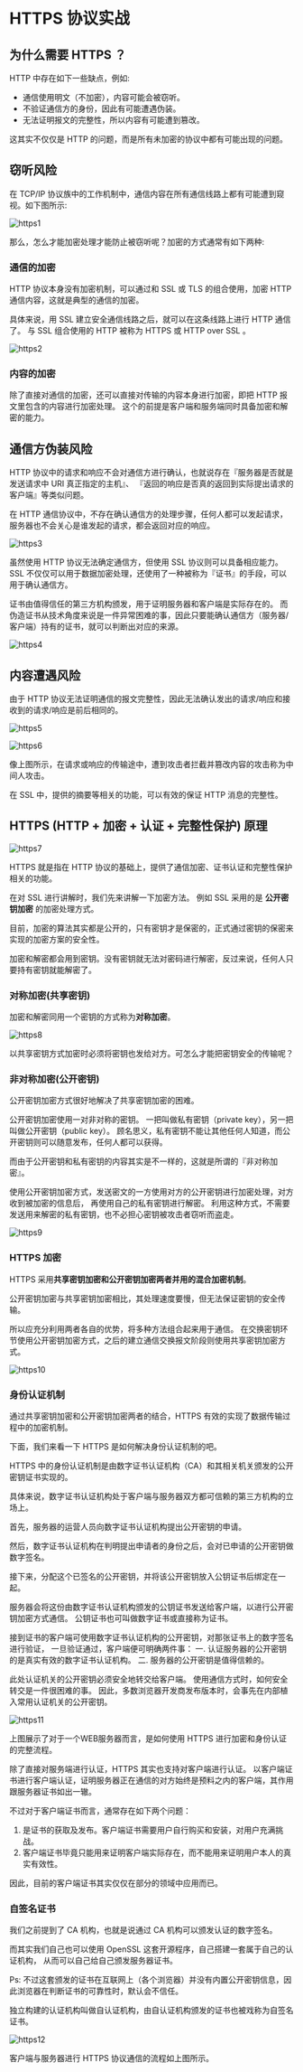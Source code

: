 # HTTPS 协议实战

## 为什么需要 HTTPS ？

HTTP 中存在如下一些缺点，例如:

 - 通信使用明文（不加密），内容可能会被窃听。
 - 不验证通信方的身份，因此有可能遭遇伪装。
 - 无法证明报文的完整性，所以内容有可能遭到篡改。

这其实不仅仅是 HTTP 的问题，而是所有未加密的协议中都有可能出现的问题。

## 窃听风险

在 TCP/IP 协议族中的工作机制中，通信内容在所有通信线路上都有可能遭到窥视。如下图所示:

![https1](./picture/https1.png)

那么，怎么才能加密处理才能防止被窃听呢？加密的方式通常有如下两种:

### 通信的加密

HTTP 协议本身没有加密机制，可以通过和 SSL 或 TLS 的组合使用，加密 HTTP 通信内容，这就是典型的通信的加密。

具体来说，用 SSL 建立安全通信线路之后，就可以在这条线路上进行 HTTP 通信了。
与 SSL 组合使用的 HTTP 被称为 HTTPS 或 HTTP over SSL 。

![https2](./picture/https2.png)

### 内容的加密

除了直接对通信的加密，还可以直接对传输的内容本身进行加密，即把 HTTP 报文里包含的内容进行加密处理。
这个的前提是客户端和服务端同时具备加密和解密的能力。

## 通信方伪装风险

HTTP 协议中的请求和响应不会对通信方进行确认，也就说存在『服务器是否就是发送请求中 URI 真正指定的主机』、
『返回的响应是否真的返回到实际提出请求的客户端』等类似问题。

在 HTTP 通信协议中，不存在确认通信方的处理步骤，任何人都可以发起请求，
服务器也不会关心是谁发起的请求，都会返回对应的响应。

![https3](./picture/https3.png)

虽然使用 HTTP 协议无法确定通信方，但使用 SSL 协议则可以具备相应能力。
SSL 不仅仅可以用于数据加密处理，还使用了一种被称为『证书』的手段，可以用于确认通信方。

证书由值得信任的第三方机构颁发，用于证明服务器和客户端是实际存在的。
而伪造证书从技术角度来说是一件异常困难的事，因此只要能确认通信方（服务器/客户端）持有的证书，就可以判断出对应的来源。

![https4](./picture/https4.png)

## 内容遭遇风险

由于 HTTP 协议无法证明通信的报文完整性，因此无法确认发出的请求/响应和接收到的请求/响应是前后相同的。

![https5](./picture/https5.png)

![https6](./picture/https6.png)

像上图所示，在请求或响应的传输途中，遭到攻击者拦截并篡改内容的攻击称为中间人攻击。

在 SSL 中，提供的摘要等相关的功能，可以有效的保证 HTTP 消息的完整性。

## HTTPS (HTTP + 加密 + 认证 + 完整性保护) 原理

![https7](./picture/https7.png)

HTTPS 就是指在 HTTP 协议的基础上，提供了通信加密、证书认证和完整性保护相关的功能。

在对 SSL 进行讲解时，我们先来讲解一下加密方法。
例如 SSL 采用的是 **公开密钥加密** 的加密处理方式。

目前，加密的算法其实都是公开的，只有密钥才是保密的，正式通过密钥的保密来实现的加密方案的安全性。

加密和解密都会用到密钥。没有密钥就无法对密码进行解密，反过来说，任何人只要持有密钥就能解密了。

### 对称加密(共享密钥)

加密和解密同用一个密钥的方式称为**对称加密**。

![https8](./picture/https8.png)

以共享密钥方式加密时必须将密钥也发给对方。可怎么才能把密钥安全的传输呢？

### 非对称加密(公开密钥)

公开密钥加密方式很好地解决了共享密钥加密的困难。

公开密钥加密使用一对非对称的密钥。
一把叫做私有密钥（private key），另一把叫做公开密钥（public key）。
顾名思义，私有密钥不能让其他任何人知道，而公开密钥则可以随意发布，任何人都可以获得。

而由于公开密钥和私有密钥的内容其实是不一样的，这就是所谓的『非对称加密』。

使用公开密钥加密方式，发送密文的一方使用对方的公开密钥进行加密处理，对方收到被加密的信息后，
再使用自己的私有密钥进行解密。
利用这种方式，不需要发送用来解密的私有密钥，也不必担心密钥被攻击者窃听而盗走。

![https9](./picture/https9.png)

### HTTPS 加密

HTTPS 采用**共享密钥加密和公开密钥加密两者并用的混合加密机制**。

公开密钥加密与共享密钥加密相比，其处理速度要慢，但无法保证密钥的安全传输。

所以应充分利用两者各自的优势，将多种方法组合起来用于通信。
在交换密钥环节使用公开密钥加密方式，之后的建立通信交换报文阶段则使用共享密钥加密方式。

![https10](./picture/https10.png)

### 身份认证机制

通过共享密钥加密和公开密钥加密两者的结合，HTTPS 有效的实现了数据传输过程中的加密机制。

下面，我们来看一下 HTTPS 是如何解决身份认证机制的吧。

HTTPS 中的身份认证机制是由数字证书认证机构（CA）和其相关机关颁发的公开密钥证书实现的。

具体来说，数字证书认证机构处于客户端与服务器双方都可信赖的第三方机构的立场上。

首先，服务器的运营人员向数字证书认证机构提出公开密钥的申请。

然后，数字证书认证机构在判明提出申请者的身份之后，会对已申请的公开密钥做数字签名。

接下来，分配这个已签名的公开密钥，并将该公开密钥放入公钥证书后绑定在一起。

服务器会将这份由数字证书认证机构颁发的公钥证书发送给客户端，以进行公开密钥加密方式通信。
公钥证书也可叫做数字证书或直接称为证书。

接到证书的客户端可使用数字证书认证机构的公开密钥，对那张证书上的数字签名进行验证，
一旦验证通过，客户端便可明确两件事：
一. 认证服务器的公开密钥的是真实有效的数字证书认证机构。
二. 服务器的公开密钥是值得信赖的。

此处认证机关的公开密钥必须安全地转交给客户端。
使用通信方式时，如何安全转交是一件很困难的事。
因此，多数浏览器开发商发布版本时，会事先在内部植入常用认证机关的公开密钥。

![https11](./picture/https11.png)

上图展示了对于一个WEB服务器而言，是如何使用 HTTPS 进行加密和身份认证的完整流程。

除了直接对服务端进行认证，HTTPS 其实也支持对客户端进行认证。
以客户端证书进行客户端认证，证明服务器正在通信的对方始终是预料之内的客户端，其作用跟服务器证书如出一辙。

不过对于客户端证书而言，通常存在如下两个问题：

1. 是证书的获取及发布。客户端证书需要用户自行购买和安装，对用户充满挑战。
2. 客户端证书毕竟只能用来证明客户端实际存在，而不能用来证明用户本人的真实有效性。

因此，目前的客户端证书其实仅仅在部分的领域中应用而已。

### 自签名证书

我们之前提到了 CA 机构，也就是说通过 CA 机构可以颁发认证的数字签名。

而其实我们自己也可以使用 OpenSSL 这套开源程序，自己搭建一套属于自己的认证机构，
从而可以自己给自己颁发服务器证书。

Ps: 不过这套颁发的证书在互联网上（各个浏览器）并没有内置公开密钥信息，因此浏览器在判断证书的可靠性时，默认会不信任。

独立构建的认证机构叫做自认证机构，由自认证机构颁发的证书也被戏称为自签名证书。

![https12](./picture/https12.png)

客户端与服务器进行 HTTPS 协议通信的流程如上图所示。




























